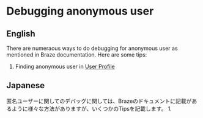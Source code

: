 # Debugging anonymous user

## English

There are numeraous ways to do debugging for anonymous user as mentioned in Braze documentation.
Here are some tips:
1. Finding anonymous user in [User Profile](https://www.braze.com/docs/user_guide/engagement_tools/segments/user_profiles/#access-profiles)



## Japanese

匿名ユーザーに関してのデバッグに関しては、Brazeのドキュメントに記載があるように様々な方法がありますが、いくつかのTipsを記載します。
1. 
